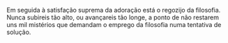 ﻿Em seguida à satisfação suprema da adoração está o regozijo da filosofia. Nunca subireis tão alto, ou avançareis tão longe, a ponto de não restarem uns mil mistérios que demandam o emprego da filosofia  numa tentativa de solução.
